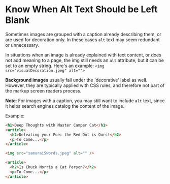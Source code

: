 # Know When Alt Text Should be Left Blank

Sometimes images are grouped with a caption already describing them, or are used for decoration only. In these cases `alt` text may seem redundant or unnecessary.

In situations when an image is already explained with text content, or does not add meaning to a page, the img still needs an `alt` attribute, but it can be set to an empty string. Here's an example: `<img src="visualDecoration.jpeg" alt="">`

**Background images** usually fall under the 'decorative' label as well. However, they are typically applied with CSS rules, and therefore not part of the markup screen readers process.

**Note**: For images with a caption, you may still want to include `alt` text, since it helps search engines catalog the content of the image.

Example:

```html
<h1>Deep Thoughts with Master Camper Cat</h1>
<article>
  <h2>Defeating your Foe: the Red Dot is Ours!</h2>
  <p>To Come...</p>
</article>

<img src="samuraiSwords.jpeg" alt="" />

<article>
  <h2>Is Chuck Norris a Cat Person?</h2>
  <p>To Come...</p>
</article>
```
